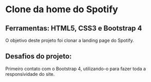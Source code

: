 # Clone da home do Spotify
## Ferramentas: HTML5, CSS3 e Bootstrap 4

O objetivo deste projeto foi clonar a landing page do Spotify.

## Desafios do projeto:
Primeiro contato com o Bootstrap 4, utilizando-o para fazer toda a responsividade do site.
